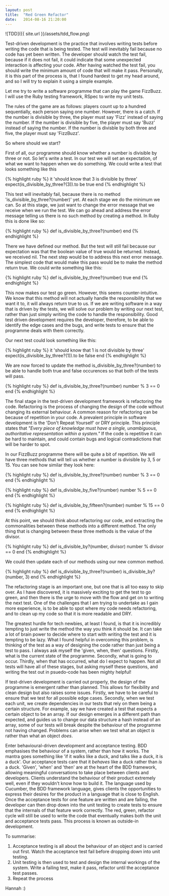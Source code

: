 ```yaml
---
layout: post
title:  "Red Green Refactor"
date:   2014-08-16 21:20:00
---
```

![TDD]({{ site.url }}/assets/tdd_flow.png)

Test-driven development is the practice that involves writing tests before writing the code that is being tested. The test will inevitably fail because no code has yet been written. The developer should watch the test fail, because if it does not fail, it could indicate that some unexpected interaction is affecting your code. After having watched the test fail, you should write the minimum amount of code that will make it pass. Personally, it is this part of the process is, that I found hardest to get my head around, and so I will try to explain it using a simple example. 

Let me try to write a software programme that can play the game FizzBuzz. I will use the Ruby testing framework, RSpec to write my unit tests. 

The rules of the game are as follows: players count up to a hundred sequentially, each person saying one number. However, there is a catch. If the number is divisible by three, the player must say 'Fizz' instead of saying the number. If the number is divisible by five, the player must say 'Buzz' instead of saying the number. If the number is divisble by both three and five, the player must say 'FizzBuzz'. 

So where should we start? 

First of all, our programme should know whether a number is divisible by three or not. So let's write a test. In our test we will set an expectation, of what we want to happen when we do something. We could write a test that looks something like this

{% highlight ruby %}
it 'should know that 3 is divisible by three'
	expect(is_divisible_by_three?(3)).to be true
end 
{% endhighlight %}

This test will inevitably fail, because there is no method 'is_divisible_by_three?(number)' yet. At each stage we do the minimum we can. So at this stage, we just want to change the error message that we receive when we run the test. We can go ahead and address the error message telling us there is no such method by creating a method. In Ruby this is done like so:

{% highlight ruby %}
def is_divisible_by_three?(number)
end 
{% endhighlight %}

There we have defined our method. But the test will still fail because our expectation was that the boolean value of true would be returned. Instead, we received nil. The next step would be to address this next error message. The simplest code that would make this pass would be to make the method return true. We could write something like this:

{% highlight ruby %}
def is_divisible_by_three?(number)
	true
end 
{% endhighlight %}

This now makes our test go green. However, this seems counter-intuitive. We know that this method will not actually handle the responsibility that we want it to, it will always return true to us. If we are writing software in a way that is driven by the tests, we will solve our problem by writing our next test, rather than just simply writing the code to handle the responsibility. Good test driven development requires the developer, therefore, to be able to identify the edge cases and the bugs, and write tests to ensure that the programme deals with them correctly.

Our next test could look something like this: 

{% highlight ruby %}
it 'should know that 1 is not divisible by three'
	expect(is_divisible_by_three?(1)).to be false
end 
{% endhighlight %}

We are now forced to update the method is_divisible_by_three?(number) to be able to handle both true and false occurences so that both of the tests will pass. 

{% highlight ruby %}
def is_divisible_by_three?(number)
	number % 3 == 0
end 
{% endhighlight %}

The final stage in the test-driven development framework is refactoring the code. Refactoring is the process of changing the design of the code without changing its external behaviour. A common reason for refactoring can be because of repetition in your code. A prevalent principle in software development is the 'Don't Repeat Yourself' or DRY principle. This principle states that *"Every piece of knowledge must have a single, unambiguous, authoritative representation within a system."* If the code is repetitive it can be hard to maintain, and could contain bugs and logical contradictions that will be harder to spot. 

In our FizzBuzz programme there will be quite a bit of repetition. We will have three methods that will tell us whether a number is divisible by 3, 5 or 15. You can see how similar they look here:

{% highlight ruby %}
def is_divisible_by_three?(number)
	number % 3 == 0
end 
{% endhighlight %}

{% highlight ruby %}
def is_divisible_by_five?(number)
	number % 5 == 0
end 
{% endhighlight %}

{% highlight ruby %}
def is_divisible_by_fifteen?(number)
	number % 15 == 0
end 
{% endhighlight %}

At this point, we should think about refactoring our code, and extracting the commonalities between these methods into a different method. The only thing that is changing between these three methods is the value of the divisor. 

{% highlight ruby %}
def is_divisible_by?(number, divisor)
	number % divisor == 0
end 
{% endhighlight %}

We could then update each of our methods using our new common method.

{% highlight ruby %}
def is_divisible_by_three?(number)
	is_divisible_by?(number, 3)
end 
{% endhighlight %}

The refactoring stage is an important one, but one that is all too easy to skip over. As I have discovered, it is massively exciting to get the test to go green, and then there is the urge to move with the flow and get on to writing the next test. One of the challenges that I am trying to undertake as I gain more experience, is to be able to spot where my code needs refactoring, and to clean up my code so that it is more readable and DRY. 

The greatest hurdle for tech newbies, at least I found, is that it is incredibly tempting to just write the method the way you think it should be. It can take a lot of brain power to decide where to start with writing the test and it is tempting to be lazy. What I found helpful in overcoming this problem, is thinking of the test as a way of designing the code rather than just being a test to pass. I always ask myself the 'given, when, then' questions. Firstly, what is the current state of the programme. Secondly, what is going to occur. Thirdly, when that has occurred, what do I expect to happen. Not all tests will have all of these stages, but asking myself these questions, and writing the test out in psuedo-code has been mighty helpful! 

If test-driven development is carried out properly, the design of the programme is emergent rather than planned. This allows for flexibility and clean design but also raises some issues. Firstly, we have to be careful to ensure that we test for all possible edge cases. Secondly, when we test each unit, we create dependencies in our tests that rely on them being a certain structure. For example, say we have created a test that expects a certain object to be an array. If our design emerges in a different path than expected, and guides us to change our data structure a hash instead of an array, some of our tests will break despite the behaviour of the programme not having changed. Problems can arise when we test what an object *is* rather than what an object *does*. 

Enter behavioural-driven development and acceptance testing. BDD emphasises the behaviour of a system, rather than how it works. The mantra goes something like 'if it walks like a duck, and talks like a duck, it is a duck'. Our acceptance tests care that it *behaves* like a duck rather than *is* a duck. 'Given', 'when' and 'then' are at the heart of the BDD framework, allowing meaningful conversations to take place between clients and developers. Clients understand the behaviour of their product extremely well, even if they wouldn't know how to build it. The language used by Cucumber, the BDD framework language, gives clients the opportunities to express their desires for the product in a language that is close to English. Once the acceptance tests for one feature are written and are failing, the developer can then drop down into the unit testing to create tests to ensure that the internals of that feature work correctly. The red, green, refactor cycle will still be used to write the code that eventually makes both the unit and acceptance tests pass. This process is known as outside-in development. 

To summarise:

1. Acceptance testing is all about the behaviour of an object and is carried out first. Watch the acceptance test fail before dropping down into unit testing.
2. Unit testing is then used to test and design the internal workings of the system. Write a failing test, make it pass, refactor until the acceptance test passes.
3. Repeat the process

Hannah :) 
